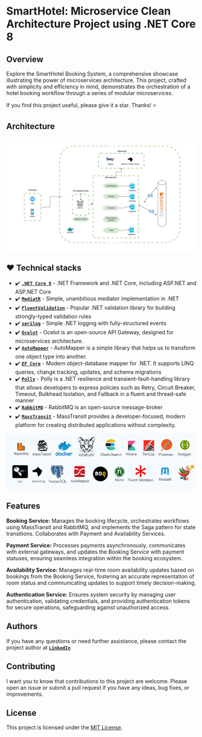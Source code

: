 # SmartHotel: Microservice Clean Architecture Project using .NET Core 8

## Overview

Explore the SmartHotel Booking System, a comprehensive showcase illustrating the power of microservices architecture. This project, crafted with simplicity and efficiency in mind, demonstrates the orchestration of a hotel booking workflow through a series of modular microservices.

If you find this project useful, please give it a star. Thanks! ⭐


## Architecture
![techStack](Doc/archi-diag.jpg)  


## :hearts: Technical stacks


- ✔️ **[`.NET Core 8`](https://dotnet.microsoft.com/download)** - .NET Framework and .NET Core, including ASP.NET and ASP.NET Core
- ✔️ **[`MediatR`](https://github.com/jbogard/MediatR)** - Simple, unambitious mediator implementation in .NET
- ✔️ **[`FluentValidation`](https://github.com/FluentValidation/FluentValidation)** - Popular .NET validation library for building strongly-typed validation rules
- ✔️ **[`serilog`](https://github.com/serilog/serilog)** - Simple .NET logging with fully-structured events
- ✔️ **[`Ocelot`](https://github.com/ThreeMammals/Ocelot)** - Ocelot is an open-source API Gateway, designed for microservices architecture.
- ✔️ **[`AutoMapper`](https://automapper.org/)** - AutoMapper is a simple library that helps us to transform one object type into another.
- ✔️ **[`EF Core`](https://github.com/dotnet/efcore)** - Modern object-database mapper for .NET. It supports LINQ queries, change tracking, updates, and schema migrations
- ✔️ **[`Polly`](https://github.com/App-vNext/Polly)** - Polly is a .NET resilience and transient-fault-handling library that allows developers to express policies such as Retry, Circuit Breaker, Timeout, Bulkhead Isolation, and Fallback in a fluent and thread-safe manner
- ✔️ **[`RabbitMQ`](https://automapper.org)** - RabbitMQ is an open-source message-broker
- ✔️ **[`MassTransit`](https://masstransit.io/)** - MassTransit provides a developer-focused, modern platform for creating distributed applications without complexity.

![techStack](Doc/techStack.png)  

## Features
 **Booking Service:**  Manages the booking lifecycle, orchestrates workflows using MassTransit and RabbitMQ, and implements the Saga pattern for state transitions. Collaborates with Payment and Availability Services.

**Payment Service:** Processes payments asynchronously, communicates with external gateways, and updates the Booking Service with payment statuses, ensuring seamless integration within the booking ecosystem. 

**Availability Service:** Manages real-time room availability updates based on bookings from the Booking Service, fostering an accurate representation of room status and communicating updates to support timely decision-making.

**Authentication Service:** Ensures system security by managing user authentication, validating credentials, and providing authentication tokens for secure operations, safeguarding against unauthorized access.
    
## Authors

If you have any questions or need further assistance, please contact the project author at **[`LinkedIn`](https://www.linkedin.com/in/askarmus/)**

## Contributing

I want you to know that contributions to this project are welcome. Please open an issue or submit a pull request if you have any ideas, bug fixes, or improvements.  

## License

This project is licensed under the [MIT License](LICENSE).
